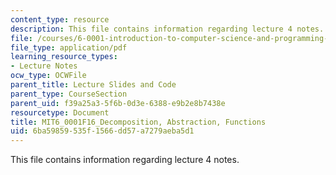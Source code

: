 ```yaml
---
content_type: resource
description: This file contains information regarding lecture 4 notes.
file: /courses/6-0001-introduction-to-computer-science-and-programming-in-python-fall-2016/6ba59859535f1566dd57a7279aeba5d1_MIT6_0001F16_Lec4.pdf
file_type: application/pdf
learning_resource_types:
- Lecture Notes
ocw_type: OCWFile
parent_title: Lecture Slides and Code
parent_type: CourseSection
parent_uid: f39a25a3-5f6b-0d3e-6388-e9b2e8b7438e
resourcetype: Document
title: MIT6_0001F16_Decomposition, Abstraction, Functions
uid: 6ba59859-535f-1566-dd57-a7279aeba5d1
---
```

This file contains information regarding lecture 4 notes.


